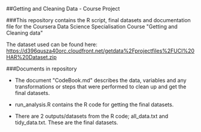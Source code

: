 ##Getting and Cleaning Data - Course Project

###This repository contains the R script, final datasets and documentation file for the Coursera Data Science Specialisation Course "Getting and Cleaning data"

The dataset used can be found here: https://d396qusza40orc.cloudfront.net/getdata%2Fprojectfiles%2FUCI%20HAR%20Dataset.zip  


###Documents in repository

* The document "CodeBook.md" describes the data, variables and any transformations or steps that were performed to clean up and get the final datasets.

* run_analysis.R contains the R code for getting the final datasets. 

* There are 2 outputs/datasets from the R code; all_data.txt and tidy_data.txt. These are the final datasets. 
